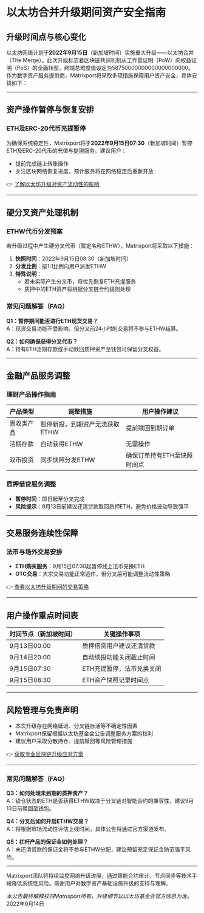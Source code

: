 # 以太坊合并升级期间资产安全指南

## 升级时间点与核心变化  
以太坊网络计划于**2022年9月15日**（新加坡时间）实施重大升级——以太坊合并（The Merge）。此次升级标志着区块链共识机制从工作量证明（PoW）向权益证明（PoS）的全面转型，终端总难度值设定为58750000000000000000000。作为数字资产服务提供商，Matrixport将采取多项措施保障用户资产安全，具体安排如下：

---

## 资产操作暂停与恢复安排  

### ETH及ERC-20代币充提暂停  
为确保系统稳定性，Matrixport将于**2022年9月15日07:30**（新加坡时间）暂停ETH及ERC-20代币的充值与提現服务。建议用户：  
- 提前完成链上转账操作  
- 关注区块网络恢复进度，预计服务将在网络稳定后重新开放  

👉 [了解以太坊升级对资产流动性的影响](https://bit.ly/okx_welcome)  

---

## 硬分叉资产处理机制  

### ETHW代币分发预案  
若升级过程中产生硬分叉代币（暂定名称ETHW），Matrixport将采取以下措施：  
1. **快照时间**：2022年9月15日08:30（新加坡时间）  
2. **分发比例**：按1:1比例向用户派发ETHW  
3. **特殊说明**：  
   - 若未实际产生分叉币，将优先恢复ETH充提服务  
   - 质押中的ETH资产将根据分叉链合约规则处理  

### 常见问题解答（FAQ）  
**Q1：暂停期间能否进行ETH现货交易？**  
A：现货交易功能不受影响，但分叉前24小时的交易将不参与ETHW结算。  

**Q2：如何确保获得分叉代币？**  
A：持有ETH活期存款或手动赎回质押资产至钱包可保留分叉权益。  

---

## 金融产品服务调整  

### 理财产品操作指南  
| 产品类型       | 调整措施                          | 用户操作建议                     |  
|----------------|-----------------------------------|----------------------------------|  
| 固收类产品     | 暂停新投，到期资产无法获取ETHW    | 提前赎回到期订单                 |  
| 活期存款       | 自动获得ETHW                      | 无需操作                         |  
| 双币投资       | 同步快照分发ETHW                  | 确保订单持有ETH至快照时间点      |  

### 质押借贷服务调整  
- **暂停时间**：即日起至分叉完成  
- **风险提示**：9月13日前建议还清贷款取回质押ETH，避免价格波动导致强平  

---

## 交易服务连续性保障  

### 法币与场外交易安排  
- **ETH购买服务**：9月15日07:30起暂停线上法币兑换ETH  
- **OTC交易**：大宗交易功能正常运作，但分叉后可能调整流动性策略  

👉 [查看以太坊升级期间的交易策略](https://bit.ly/okx_welcome)  

---

## 用户操作重点时间表  

| 时间节点（新加坡时间） | 关键操作事项                  |  
|------------------------|-----------------------------|  
| 9月13日00:00           | 质押借贷用户建议还清贷款       |  
| 9月14日20:00           | 自动续投功能关闭截止时间       |  
| 9月15日07:30           | ETH充提暂停，法币兑换关闭      |  
| 9月15日08:30           | ETH资产快照记录时间点          |  

---

## 风险管理与免责声明  
- 本次升级存在网络延迟、分叉链存活等不确定性因素  
- Matrixport保留根据以太坊基金会公告调整服务方案的权利  
- 建议用户采取分散持仓、提前赎回等风险管理措施  

👉 [获取专业区块链升级应对方案](https://bit.ly/okx_welcome)  

---

### 常见问题解答（FAQ）  
**Q3：如何处理未到期的质押资产？**  
A：锁仓状态的ETH是否获得ETHW取决于分叉链对智能合约的兼容性，建议9月13日前赎回至钱包。  

**Q4：分叉后如何开启ETHW交易？**  
A：将根据市场流动性评估上线时间，具体公告将通过官方渠道发布。  

**Q5：杠杆产品的保证金如何处理？**  
A：未还清贷款的保证金将不参与ETHW分配，建议预留充足保证金防范强平风险。  

---

Matrixport团队将持续监控网络升级进展，通过智能合约审计、节点同步等技术手段降低系统性风险。感谢用户对数字资产基础设施升级的支持与理解。  

_本公告最终解释权归Matrixport所有，升级细节以以太坊基金会官方信息为准。_  
2022年9月14日